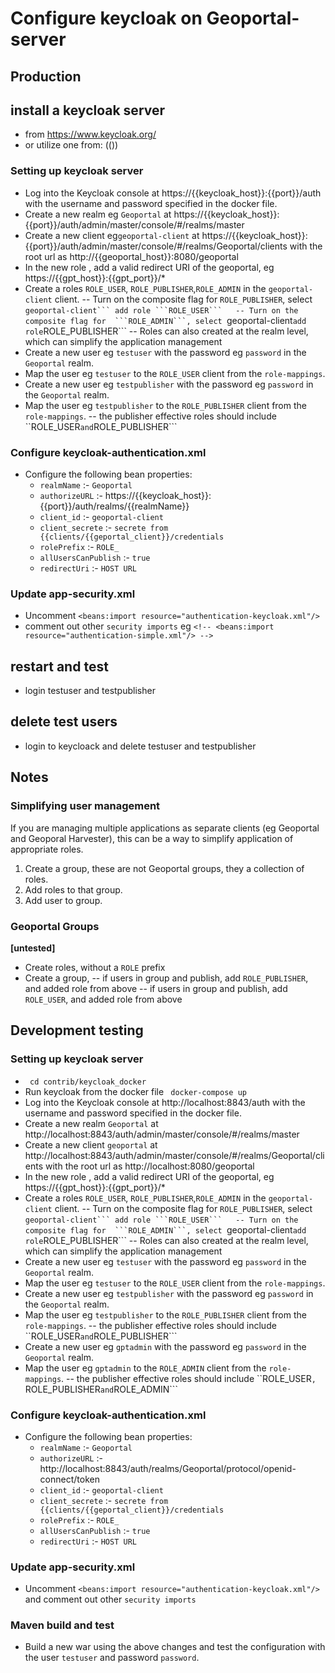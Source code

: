# Configure keycloak on Geoportal-server

## Production
## install a keycloak server
- from https://www.keycloak.org/
- or utilize one from: (())

### Setting up keycloak server
- Log into the Keycloak console at https://{{keycloak_host}}:{{port}}/auth with the username and password specified in the docker file.
- Create a new realm eg ```Geoportal``` at https://{{keycloak_host}}:{{port}}/auth/admin/master/console/#/realms/master
- Create a new client eg```geoportal-client``` at https://{{keycloak_host}}:{{port}}/auth/admin/master/console/#/realms/Geoportal/clients with the root url as http://{{geoportal_host}}:8080/geoportal
- In the new role , add a valid redirect URI of the geoportal, eg https://{{gpt_host}}:{{gpt_port}}/*
- Create a roles ```ROLE_USER```, ```ROLE_PUBLISHER```,```ROLE_ADMIN``` in the ```geoportal-client``` client.
-- Turn on the composite flag for  ```ROLE_PUBLISHER```, select ``geoportal-client``` add role ```ROLE_USER```  
-- Turn on the composite flag for  ```ROLE_ADMIN```, select ``geoportal-client``` add role ```ROLE_PUBLISHER```
-- Roles can also created at the realm level, which can simplify the application management
- Create a new user eg ```testuser``` with the password eg ```password``` in the ```Geoportal``` realm. 
- Map the user eg ```testuser``` to the ```ROLE_USER``` client from the ```role-mappings```.
- Create a new user eg ```testpublisher``` with the password eg ```password``` in the ```Geoportal``` realm. 
- Map the user eg ```testpublisher``` to the ```ROLE_PUBLISHER``` client from the ```role-mappings```.
-- the publisher effective roles should include ``ROLE_USER``` and ```ROLE_PUBLISHER```

### Configure keycloak-authentication.xml
- Configure the following bean properties:
  - ```realmName``` :- ```Geoportal```
  - ```authorizeURL``` :- https://{{keycloak_host}}:{{port}}/auth/realms/{{realmName}}
  - ```client_id``` :- ```geoportal-client```
  - ```client_secrete``` :- ```secrete from {{clients/{{geportal_client}}/credentials```
  - ```rolePrefix``` :- ```ROLE_```
  - ```allUsersCanPublish``` :- ```true```
  - ```redirectUri``` :- ```HOST URL``` 

### Update app-security.xml
- Uncomment ```<beans:import resource="authentication-keycloak.xml"/>``` 
- comment out other  ```security imports``` eg ```<!-- <beans:import resource="authentication-simple.xml"/> -->```

## restart and test
- login testuser and testpublisher
## delete test users
- login to keycloack and delete testuser and testpublisher

## Notes
### Simplifying user management
If you are managing multiple applications as separate clients (eg Geoportal and Geoporal Harvester),
this can be a way to simplify application of appropriate roles.
1. Create a group, these are not Geoportal groups, they a collection of roles.
1. Add roles to that group.
1. Add user to group.

### Geoportal Groups
**[untested]**
- Create roles, without a ```ROLE``` prefix
- Create a group, 
-- if users in group and publish, add ```ROLE_PUBLISHER```, and added role from above
-- if users in group and publish, add ```ROLE_USER```, and added role from above


## Development testing 

### Setting up keycloak server
- ``` cd contrib/keycloak_docker```
- Run keycloak from the docker file ``` docker-compose up```
- Log into the Keycloak console at http://localhost:8843/auth with the username and password specified in the docker file.
- Create a new realm ```Geoportal``` at http://localhost:8843/auth/admin/master/console/#/realms/master
- Create a new client ```geoportal``` at http://localhost:8843/auth/admin/master/console/#/realms/Geoportal/clients with the root url as http://localhost:8080/geoportal
- In the new role , add a valid redirect URI of the geoportal, eg https://{{gpt_host}}:{{gpt_port}}/*
- Create a roles ```ROLE_USER```, ```ROLE_PUBLISHER```,```ROLE_ADMIN``` in the ```geoportal-client``` client.
-- Turn on the composite flag for  ```ROLE_PUBLISHER```, select ``geoportal-client``` add role ```ROLE_USER```  
-- Turn on the composite flag for  ```ROLE_ADMIN```, select ``geoportal-client``` add role ```ROLE_PUBLISHER```
-- Roles can also created at the realm level, which can simplify the application management
- Create a new user eg ```testuser``` with the password eg ```password``` in the ```Geoportal``` realm. 
- Map the user eg ```testuser``` to the ```ROLE_USER``` client from the ```role-mappings```.
- Create a new user eg ```testpublisher``` with the password eg ```password``` in the ```Geoportal``` realm. 
- Map the user eg ```testpublisher``` to the ```ROLE_PUBLISHER``` client from the ```role-mappings```.
-- the publisher effective roles should include ``ROLE_USER``` and ```ROLE_PUBLISHER```
- Create a new user eg ```gptadmin``` with the password eg ```password``` in the ```Geoportal``` realm. 
- Map the user eg ```gptadmin``` to the ```ROLE_ADMIN``` client from the ```role-mappings```.
-- the publisher effective roles should include ``ROLE_USER```, ```ROLE_PUBLISHER``` and ```ROLE_ADMIN```

### Configure keycloak-authentication.xml
- Configure the following bean properties:
  - ```realmName``` :- ```Geoportal```
  - ```authorizeURL``` :- http://localhost:8843/auth/realms/Geoportal/protocol/openid-connect/token
  - ```client_id``` :- ```geoportal-client```
  - ```client_secrete``` :- ```secrete from {{clients/{{geportal_client}}/credentials```
  - ```rolePrefix``` :- ```ROLE_```
  - ```allUsersCanPublish``` :- ```true```
  - ```redirectUri``` :- ```HOST URL```
  
### Update app-security.xml
- Uncomment ```<beans:import resource="authentication-keycloak.xml"/>``` and comment out other  ```security imports```
### Maven build and test
- Build a new war using the above changes and test the configuration with the user ```testuser``` and password ```password```.

